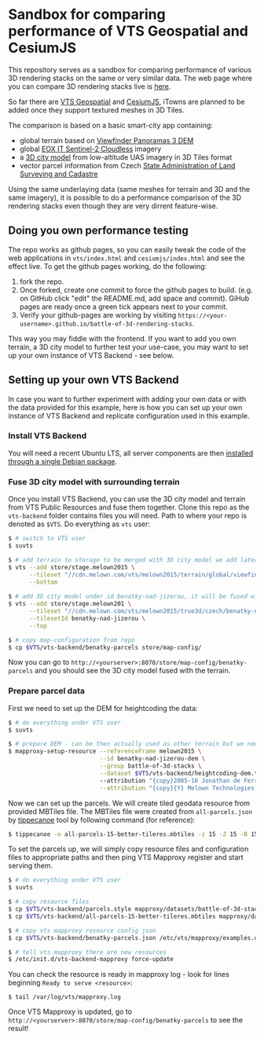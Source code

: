# Sandbox for comparing performance of VTS Geospatial and CesiumJS

This repository serves as a sandbox for comparing performance of various 3D rendering stacks on the same or very similar data. The web page where you can compare 3D rendering stacks live is [here](https://ladislavhorky.github.io/battle-of-3d-rendering-stacks/).

So far there are [VTS Geospatial](https://www.melown.com/products/vts-geospatial/) and [CesiumJS](https://cesiumjs.org/), iTowns are planned to be added once they support textured meshes in 3D Tiles.

The comparison is based on a basic smart-city app containing:

* global terrain based on [Viewfinder Panoramas 3 DEM](http://viewfinderpanoramas.org/)
* global [EOX IT Sentinel-2 Cloudless](https://s2maps.eu/) imagery
* a [3D city model](https://www.melown.com/products/vadstena/) from low-altitude UAS imagery in 3D Tiles format
* vector parcel information from Czech [State Administration of Land Surveying and Cadastre](https://www.cuzk.cz/en)

Using the same underlaying data (same meshes for terrain and 3D and the same imagery), it is possible to do a performance comparison of the 3D rendering stacks even though they are very dirrent feature-wise.

## Doing you own performance testing

The repo works as github pages, so you can easily tweak the code of the web applications in `vts/index.html` and `cesiumjs/index.html` and see the effect live. To get the github pages working, do the following:

1. fork the repo.
2. Once forked, create one commit to force the github pages to build. (e.g. on GitHub click "edit" the README.md, add space and commit). GiHub pages are ready once a green tick appears next to your commit.
3. Verify your github-pages are working by visiting `https://<your-username>.github.io/battle-of-3d-rendering-stacks`.

This way you may fiddle with the frontend. If you want to add you own terrain, a 3D city model to further test your use-case, you may want to set up your own instance of VTS Backend - see below.

## Setting up your own VTS Backend

In case you want to further experiment with adding your own data or with the data provided for this example, here is how you can set up your own instance of VTS Backend and replicate configuration used in this example.

### Install VTS Backend

You will need a recent Ubuntu LTS, all server components are then [installed through a single Debian package](http://vtsdocs.melown.com/en/latest/tutorials/vtsbackend.html#setting-vts-backend).

### Fuse 3D city model with surrounding terrain

Once you install VTS Backend, you can use the 3D city model and terrain from VTS Public Resources and fuse them together. Clone this repo as the `vts-backend` folder contains files you will need. Path to where your repo is denoted as `$VTS`. Do everything as `vts` user:

```bash
$ # switch to VTS user
$ suvts

$ # add terrain to storage to be merged with 3D city model we add later
$ vts --add store/stage.melown2015 \
      --tileset "//cdn.melown.com/vts/melown2015/terrain/global/viewfinder3/" \
      --bottom
      
$ # add 3D city model under id benatky-nad-jizerou, it will be fused with the terrain
$ vts --add store/stage.melown201 \
      --tileset "//cdn.melown.com/vts/melown2015/true3d/czech/benatky-nad-jizerou@2/" \
      --tilesetId benatky-nad-jizerou \
      --top

$ # copy map-configuration from repo
$ cp $VTS/vts-backend/benatky-parcels store/map-config/
```

Now you can go to `http://<yourserver>:8070/store/map-config/benatky-parcels` and you should see the 3D city model fused with the terrain.
  
### Prepare parcel data

First we need to set up the DEM for heightcoding the data:
```bash
$ # do everything under VTS user
$ suvts

$ # prepare DEM - can be then actually used as other terrain but we need it only for heightcoding
$ mapproxy-setup-resource --referenceFrame melown2015 \
                          --id benatky-nad-jizerou-dem \
                          --group battle-of-3d-stacks \
                          --dataset $VTS/vts-backend/heightcoding-dem.tif
                          --attribution "{copy}2005-16 Jonathan de Ferranti" \
                          --attribution "{copy}{Y} Melown Technologies SE"

```
Now we can set up the parcels. We will create tiled geodata resource from provided MBTiles file. The MBTiles file were created from `all-parcels.json` by [tippecanoe](https://github.com/mapbox/tippecanoe) tool by following command (for reference):

```bash
$ tippecanoe -o all-parcels-15-better-tileres.mbtiles -z 15 -Z 15 -B 15 -d 16 -D 16 -ps all-parcels.json
```
To set the parcels up, we will simply copy resource files and configuration files to appropriate paths and then ping VTS Mapproxy register and start serving them.

```bash
$ # do everything under VTS user
$ suvts

$ # copy resource files
$ cp $VTS/vts-backend/parcels.style mapproxy/datasets/battle-of-3d-stacks/
$ cp $VTS/vts-backend/all-parcels-15-better-tileres.mbtiles mapproxy/datasets/battle-of-3d-stacks/

$ # copy vts mapproxy resource config json
$ cp $VTS/vts-backend/benatky-parcels.json /etc/vts/mapproxy/examples.d/

$ # tell vts mapproxy there are new resources
$ /etc/init.d/vts-backend-mapproxy force-update
```

You can check the resource is ready in mapproxy log - look for lines beginning `Ready to serve <resource>`:
```
$ tail /var/log/vts/mapproxy.log
```
Once VTS Mapproxy is updated, go to `http://<yourserver>:8070/store/map-config/benatky-parcels` to see the result!
